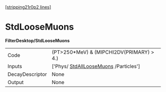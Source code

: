 [[stripping21r0p2 lines]](./stripping21r0p2-index)

# StdLooseMuons

**FilterDesktop/StdLooseMuons**

|                 |                                                                               |
|-----------------|-------------------------------------------------------------------------------|
| Code            | (PT\>250\*MeV) & (MIPCHI2DV(PRIMARY) \> 4.)                                   |
| Inputs          | ['Phys/ [StdAllLooseMuons](./stripping21r0p2-stdallloosemuons) /Particles'] |
| DecayDescriptor | None                                                                          |
| Output          | None                                                                          |
